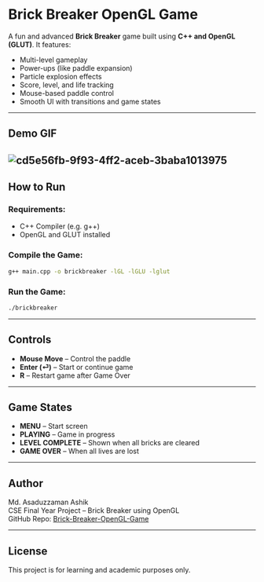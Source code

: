 # Brick Breaker OpenGL Game

A fun and advanced **Brick Breaker** game built using **C++ and OpenGL (GLUT)**. It features:

- Multi-level gameplay
- Power-ups (like paddle expansion)
- Particle explosion effects
- Score, level, and life tracking
- Mouse-based paddle control
- Smooth UI with transitions and game states

---

## Demo GIF
![cd5e56fb-9f93-4ff2-aceb-3baba1013975](https://github.com/user-attachments/assets/63366d34-922d-4457-8b86-b0c99791a65a)
---

## How to Run

### Requirements:
- C++ Compiler (e.g. g++)
- OpenGL and GLUT installed

### Compile the Game:
```bash
g++ main.cpp -o brickbreaker -lGL -lGLU -lglut
```

### Run the Game:
```bash
./brickbreaker
```

---

## Controls

- **Mouse Move** – Control the paddle
- **Enter (⏎)** – Start or continue game
- **R** – Restart game after Game Over

---

## Game States

- **MENU** – Start screen
- **PLAYING** – Game in progress
- **LEVEL COMPLETE** – Shown when all bricks are cleared
- **GAME OVER** – When all lives are lost

---

## Author

Md. Asaduzzaman Ashik  
CSE Final Year Project – Brick Breaker using OpenGL  
GitHub Repo: [Brick-Breaker-OpenGL-Game](https://github.com/ashik2112/Brick-Breaker-OpenGL-Game)

---

## License

This project is for learning and academic purposes only.
